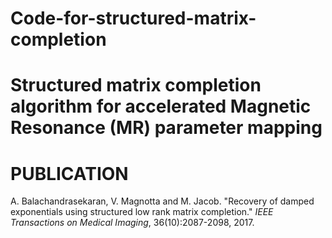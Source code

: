 # Code-for-structured-matrix-completion
# Structured matrix completion algorithm for accelerated Magnetic Resonance (MR) parameter mapping
# PUBLICATION
A. Balachandrasekaran, V. Magnotta and M. Jacob. "Recovery of damped exponentials using structured low rank matrix completion." *IEEE Transactions on Medical Imaging*, 36(10):2087-2098, 2017. 

